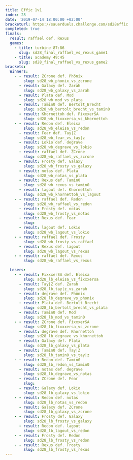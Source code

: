 ```yaml
---
title: Effic 1v1
index: 28
date: '2019-07-14 18:00:00 +02:00'
bracketurl: https://sauerduels.challonge.com/sd28effic
completed: true
finals:
  result: raffael def. Rexus
  games:
    - title: turbine 87:86
      slug: sd28_final_raffael_vs_rexus_game1
    - title: academy 49:45
      slug: sd28_final_raffael_vs_rexus_game2
brackets:
  Winners:
    - - result: ZCrone def. Phönix
        slug: sd28_wb_phonix_vs_zcrone
      - result: Galaxy def. Zarah
        slug: sd28_wb_galaxy_vs_zarah
      - result: Plata def. Mod
        slug: sd28_wb_mod_vs_plata
      - result: Tamin0 def. Bertolt_Brecht
        slug: sd28_wb_bertolt_brecht_vs_tamin0
      - result: Khornettoh def. FixxxerSA
        slug: sd28_wb_fixxxersa_vs_khornettoh
    - - result: Redon def. Eleisa
        slug: sd28_wb_eleisa_vs_redon
      - result: Fear def. Tay|Z
        slug: sd28_wb_fear_vs_tay|z
      - result: Lokio def. degrave
        slug: sd28_wb_degrave_vs_lokio
      - result: raffael def. ZCrone
        slug: sd28_wb_raffael_vs_zcrone
      - result: Frosty def. Galaxy
        slug: sd28_wb_frosty_vs_galaxy
      - result: notas def. Plata
        slug: sd28_wb_notas_vs_plata
      - result: Rexus def. Tamin0
        slug: sd28_wb_rexus_vs_tamin0
      - result: lagout def. Khornettoh
        slug: sd28_wb_khornettoh_vs_lagout
    - - result: raffael def. Redon
        slug: sd28_wb_raffael_vs_redon
      - result: Frosty def. notas
        slug: sd28_wb_frosty_vs_notas
      - result: Rexus def. Fear
        slug: 
      - result: lagout def. Lokio
        slug: sd28_wb_lagout_vs_lokio
    - - result: raffael def. Frosty
        slug: sd28_wb_frosty_vs_raffael
      - result: Rexus def. lagout
        slug: sd28_wb_lagout_vs_rexus
    - - result: raffael def. Rexus
        slug: sd28_wb_raffael_vs_rexus

  Losers:
    - - result: FixxxerSA def. Eleisa
        slug: sd28_lb_eleisa_vs_fixxxersa
      - result: Tay|Z def. Zarah
        slug: sd28_lb_tay|z_vs_zarah
      - result: degrave def. Phönix
        slug: sd28_lb_degrave_vs_phonix
      - result: Plata def. Bertolt_Brecht
        slug: sd28_lb_bertolt_brecht_vs_plata
      - result: Tamin0 def. Mod
        slug: sd28_lb_mod_vs_tamin0
    - - result: ZCrone def. FixxxerSA
        slug: sd28_lb_fixxxersa_vs_zcrone
      - result: degrave def. Khornettoh
        slug: sd28_lb_degrave_vs_khornettoh
      - result: Galaxy def. Plata
        slug: sd28_lb_galaxy_vs_plata
      - result: Tamin0 def. Tay|Z
        slug: sd28_lb_tamin0_vs_tay|z
    - - result: Redon def. Tamin0
        slug: sd28_lb_redon_vs_tamin0
      - result: notas def. degrave
        slug: sd28_lb_degrave_vs_notas
      - result: ZCrone def. Fear
        slug: 
      - result: Galaxy def. Lokio
        slug: sd28_lb_galaxy_vs_lokio
    - - result: Redon def. notas
        slug: sd28_lb_notas_vs_redon
      - result: Galaxy def. ZCrone
        slug: sd28_lb_galaxy_vs_zcrone
    - - result: Frosty def. Galaxy
        slug: sd28_lb_frosty_vs_galaxy
      - result: Redon def. lagout
        slug: sd28_lb_lagout_vs_redon
    - - result: Frosty def. Redon
        slug: sd28_lb_frosty_vs_redon
    - - result: Rexus def. Frosty
        slug: sd28_lb_frosty_vs_rexus
---
```


